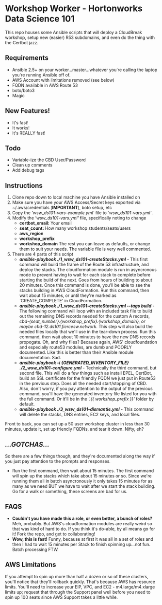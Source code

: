# Workshop Worker - Hortonworks Data Science 101

This repo houses some Ansible scripts that will deploy a CloudBreak workshop, setup new (easier) R53 subdomains, and even do the thing with the Certbot jazz.
## Requirements
  - Ansible 2.5+ on your worker...master...whatever you're calling the laptop you're running Ansible off of.
  - AWS Account with limitations removed (see below)
  - FQDN available in AWS Route 53
  - boto/boto3
  - Magic

## New Features!
  - It's fast!
  - It works!
  - It's REALLY fast!
## Todo
  - Variable-ize the CBD User/Password
  - Clean up comments
  - Add debug tags

## Instructions
  1) Clone repo down to local machine you have Ansible installed on
  2) Make sure you have your AWS Access/Secret keys exported via ~/.aws/credentials (**IMPORTANT**), boto setup, etc
  3) Copy the *'wsw_ds101-vars-example.yml'* file to *'wsw_ds101-vars.yml'*.
  4) Modify the *'wsw_ds101-vars.yml'* file, specifically noting to change
      * **certbot_email:** Your email
      * **seat_count:** How many workshop students/seats/users
      * **aws_region**
      * **workshop_prefix**
      * **workshop_domain**
  The rest you can leave as defaults, or change them to suit your needs.  The variable file is very well commented.
  5) There are 4 parts of this script
      * ***ansible-playbook ./1_wsw_ds101-createStacks.yml*** - This first command will build the frame of the Route 53 infrastructure, and deploy the stacks.  The cloudformation module is run in asyncronous mode to prevent having to wait for each stack to complete before starting the build of the next.  Goes from hours of building to about 20 minutes.  Once this command is done, you'll be able to see the stacks building in AWS CloudFormation.  Run this command, then wait about 15 minutes, or until they're marked as 'CREATE_COMPLETE' in CloudFormation.
      * ***ansible-playbook ./1_wsw_ds101-createStacks.yml --tags build*** - The following command will loop with an included task file to build out the remaining DNS records needed for the custom A records, *cbd-{seat_number}.{workshop_prefix}.{workshop_domain}, or maybe cbd-12.ds101.fiercesw.network*.  This step will also build the needed files locally that we'll use in the tear-down process.  Run this command, then wait about 10 minutes to have the new DNS records propogate.
       Oh, and why files?  Because again, AWS' cloudfoundation and especially route53 modules, are dumb and POORLY documented.  Like this is better than their Ansible module documentation.  Sad.
      * ***ansible-playbook -i {GENERATED_INVENTORY_FILE} ./2_wsw_ds101-configure.yml*** - Technically the third command, but second file.  This will do a few things such as install EPEL, CertBot, build an SSL certificate for the friendly FQDN we just put in Route53 in the previous step.  Does all the needed start/stopping of CBD.  Also, don't worry, if you pay attention to the output of the previous command, you'll have the generated inventory file listed for you with the full command.  Or it'll be in the *'.{{ workshop_prefix }}'* folder by default.
      * ***ansible-playbook ./3_wsw_ds101-dismantle.yml*** - This command will delete the stacks, DNS entries, EC2 keys, and local files.

Front to back, you can set up a 50 user workshop cluster in less than 30 minutes, update it, set up friendly FQDNs, and tear it down.  Nifty, eh?
## ***...GOTCHAS...***
So there are a few things though, and they're documented along the way if you just pay attention to the prompts and responses.
 - Run the first command, then wait about 15 minutes.  The first command will spin up the stacks which take about 15 minutes or so.  Since we're running them all in batch asyncronously it only takes 15 minutes for as many as we need BUT we have to wait after we start the stack building.  Go for a walk or something, these screens are bad for us.

## FAQS
 - **Couldn't you have made this a role, or even better, a bunch of roles?**  Meh, probably.  But AWS's cloudformation modules are really weird so that was kind of hard to do.  If you think it's do-able, by all means go for it!  Fork the repo, and get to collaborating!
 - **Wow, this is fast!**  Funny, because at first it was all in a set of roles and then I had to wait 15 minutes per Stack to finish spinning up...not fun.  Batch processing FTW.

## AWS Limitations
If you attempt to spin up more than half a dozen or so of these clusters, you'll notice that they'll rollback quickly.
That's because AWS has resource limits.  You'll need to increase your EIP, VPC, and EC2 - m4.large/m4.xlarge limits up; request that through the Support panel well before you need to spin up 100 seats since AWS Support takes a little while.

